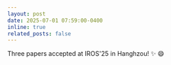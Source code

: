 ```yaml
---
layout: post
date: 2025-07-01 07:59:00-0400
inline: true
related_posts: false
---
```


Three papers accepted at IROS'25 in Hanghzou! :sparkles: :smile:
